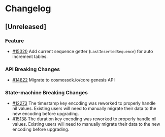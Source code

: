 <!--
Guiding Principles:

Changelogs are for humans, not machines.
There should be an entry for every single version.
The same types of changes should be grouped.
Versions and sections should be linkable.
The latest version comes first.
The release date of each version is displayed.
Mention whether you follow Semantic Versioning.

Usage:

Change log entries are to be added to the Unreleased section under the
appropriate stanza (see below). Each entry should ideally include a tag and
the Github issue reference in the following format:

* (<tag>) \#<issue-number> message

The issue numbers will later be link-ified during the release process so you do
not have to worry about including a link manually, but you can if you wish.

Types of changes (Stanzas):

"Features" for new features.
"Improvements" for changes in existing functionality.
"Deprecated" for soon-to-be removed features.
"Bug Fixes" for any bug fixes.
"Client Breaking" for breaking Protobuf, gRPC and REST routes used by end-users.
"CLI Breaking" for breaking CLI commands.
"API Breaking" for breaking exported APIs used by developers building on SDK.
Ref: https://keepachangelog.com/en/1.0.0/
-->

# Changelog

## [Unreleased]

### Feature

* [#15320](https://github.com/cosmos/cosmos-sdk/pull/15320) Add current sequence getter (`LastInsertedSequence`) for auto increment tables.

### API Breaking Changes

* [#14822](https://github.com/cosmos/cosmos-sdk/pull/14822) Migrate to cosmossdk.io/core genesis API

### State-machine Breaking Changes

* [#12273](https://github.com/cosmos/cosmos-sdk/pull/12273) The timestamp key encoding was reworked to properly handle nil values. Existing users will need to manually migrate their data to the new encoding before upgrading.
* [#15138](https://github.com/cosmos/cosmos-sdk/pull/15138) The duration key encoding was reworked to properly handle nil values. Existing users will need to manually migrate their data to the new encoding before upgrading.
